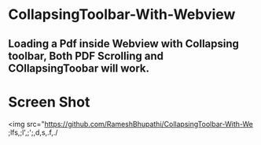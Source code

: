 # CollapsingToolbar-With-Webview
 ## Loading a Pdf inside Webview with Collapsing toolbar, Both PDF Scrolling and COllapsingToobar will work.
# Screen Shot
<img src="https://github.com/RameshBhupathi/CollapsingToolbar-With-We  ;lfs,;l',;';,d,s,.f,./
  
